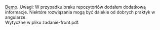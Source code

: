 [Demo](https://pawelpyc154.github.io/GBX/).
Uwagi:
W przypadku braku repozytoriów dodałem dodatkową informacje.
Niektóre rozwiązania mogą być dalekie od dobrych praktyk w angularze.<br/>
Wytyczne w pliku zadanie-front.pdf.

